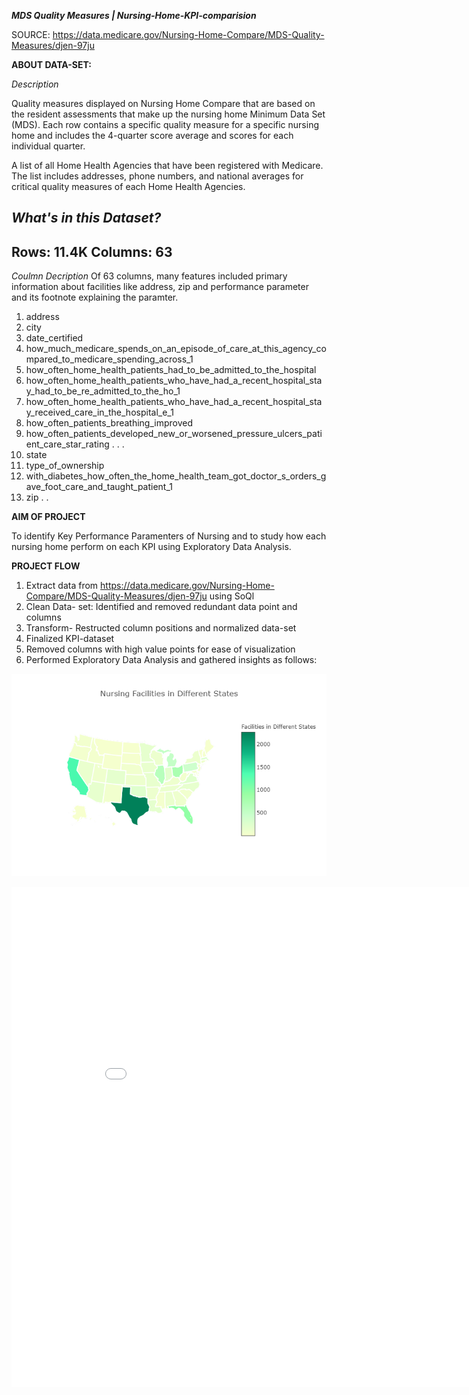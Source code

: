 ***MDS Quality Measures | Nursing-Home-KPI-comparision***

SOURCE: https://data.medicare.gov/Nursing-Home-Compare/MDS-Quality-Measures/djen-97ju

**ABOUT DATA-SET:**

*Description*

Quality measures displayed on Nursing Home Compare that are based on the resident assessments that make up the nursing home Minimum Data 
Set (MDS). Each row contains a specific quality measure for a specific nursing home and includes the 4-quarter score average and scores 
for each individual quarter.

A list of all Home Health Agencies that have been registered with Medicare. The list includes addresses, phone numbers, and
national averages for critical quality measures of each Home Health Agencies.

*What's in this Dataset?*
---
Rows: 11.4K
Columns: 63
---

*Coulmn Decription*
Of 63 columns, many features included primary information about facilities like address, zip and performance parameter and its footnote
explaining the paramter.

1.	address
2.	city
3.	date_certified
4.	how_much_medicare_spends_on_an_episode_of_care_at_this_agency_compared_to_medicare_spending_across_1
5.	how_often_home_health_patients_had_to_be_admitted_to_the_hospital
6.	how_often_home_health_patients_who_have_had_a_recent_hospital_stay_had_to_be_re_admitted_to_the_ho_1
7.	how_often_home_health_patients_who_have_had_a_recent_hospital_stay_received_care_in_the_hospital_e_1
8.	how_often_patients_breathing_improved
9.	how_often_patients_developed_new_or_worsened_pressure_ulcers_patient_care_star_rating
.
.
.
36.	state
37.	type_of_ownership
38.	with_diabetes_how_often_the_home_health_team_got_doctor_s_orders_gave_foot_care_and_taught_patient_1
39.	zip
.
.

**AIM OF PROJECT**

To identify Key Performance Paramenters of Nursing and to study how each nursing home perform on each KPI using Exploratory Data Analysis.

**PROJECT FLOW**

1. Extract data from https://data.medicare.gov/Nursing-Home-Compare/MDS-Quality-Measures/djen-97ju using SoQl
2. Clean Data- set: Identified and removed redundant data point and columns
3. Transform- Restructed column positions and normalized data-set
4. Finalized KPI-dataset
5. Removed columns with high value points for ease of visualization
6. Performed Exploratory Data Analysis and gathered insights as follows:

![Screenshot](fac_count.png)
<iframe width="900" height="800" frameborder="0" scrolling="no" src="//plot.ly/~adas4/1.embed"></iframe>













